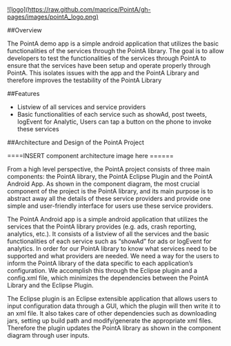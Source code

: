 <a href="http://maprice.github.io/PointA/">
![logo](https://raw.github.com/maprice/PointA/gh-pages/images/pointA_logo.png)
</a>


##Overview

The PointA demo app is a simple android application that utilizes the basic functionalities of the services through the PointA library. The goal is to allow developers to test the functionalities of the services through PointA to ensure that the services have been setup and operate properly through PointA. This isolates issues with the app and the PointA Library and therefore improves the testability of the PointA Library  


##Features

* Listview of all services and service providers
* Basic functionalities of each service such as showAd, post tweets, logEvent for Analytic, Users can tap a button on the phone to invoke these services


##Architecture and Design of the PointA Project

====INSERT component architecture image here ======

From a high level perspective, the PointA project consists of three main components: the PointA library, the PointA Eclipse Plugin and the PointA Android App. As shown in the component diagram, the most crucial component of the project is the PointA library, and its main purpose is to abstract away all the details of these service providers and provide one simple and user-friendly interface for users use these service providers.

The PointA Android app is a simple android application that utilizes the services that the PointA library provides (e.g. ads, crash reporting, analytics, etc.). It consists of a listview of all the services and the basic functionalities of each service such as “showAd” for ads or logEvent for analytics. In order for our PointA library to know what services need to be supported and what providers are needed. We need a way for the users to inform the PointA library of the data specific to each application’s configuration. We accomplish this through the Eclipse plugin and a config.xml file, which minimizes the dependencies between the PointA Library and the Eclipse Plugin.

The Eclipse plugin is an Eclipse extensible application that allows users to input configuration data through a GUI, which the plugin will then write it to an xml file. It also takes care of other dependencies such as downloading jars, setting up build path and modify/generate the appropriate xml files. Therefore the plugin updates the PointA library as shown in the component diagram through user inputs.
